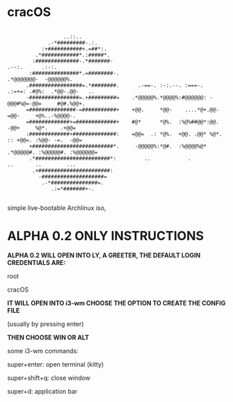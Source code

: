 # cracOS








```
                                                                                                    
                  ..::..                                                                            
             .-*#########-.:.                                                                       
           :+###########+.=##*:.                                                                    
         .*############*.:#####*.                                                                   
        :##############-.*#######-                                           .--:.      .:-:.       
       :###############*.=########-.                                      .*@@@@@@@-  -@@@@@@%.     
      .#################=.*########.      .-==-. :-:.--. :===-.   .:=+=: .#@%:  .*@@-.@@-   ..      
      -################=.+#########=    .*@@@@@%.*@@@@%:#@@@@@@: -@@@#%@=-@@=     #@#.%@@+.         
      =###############-=###########+    +@@.     *@@-    ....*@+.@@-     =@@-     +@%..-%@@@@-.     
      =#############+=#############+    #@*      *@%.  :%@%##@@*:@@.     -@@+     %@*.    .+@@=     
      :#############+##############:    =@@=  .: *@%.  +@@. .@@* %@*.  :: +@@=. :%@@- -=.  -@@=     
       +##########################*.     -@@@@@%:*@#.  :%@@@@%@* .*@@@@@#. :%@@@@@#. :%@@@@@@=      
       .*########################*:         ..            .          ..       ..        ...         
        .+#######################:                                                                  
          -####################=                                                                    
           .-*###############=.                                                                     
              .:=*#######+-.                                                                        
                                                                                                    
```
                                                 
                                    
simple live-bootable Archlinux iso,
# ALPHA 0.2 ONLY INSTRUCTIONS
**ALPHA 0.2 WILL OPEN INTO LY, A GREETER, THE DEFAULT LOGIN CREDENTIALS ARE:**


root

cracOS


**IT WILL OPEN INTO i3-wm CHOOSE THE OPTION TO CREATE THE CONFIG FILE**


(usually by pressing enter) 


**THEN CHOOSE WIN OR ALT**


some i3-wm commands:


super+enter:
open terminal (kitty)


super+shift+q:
close window


super+d:
application bar
